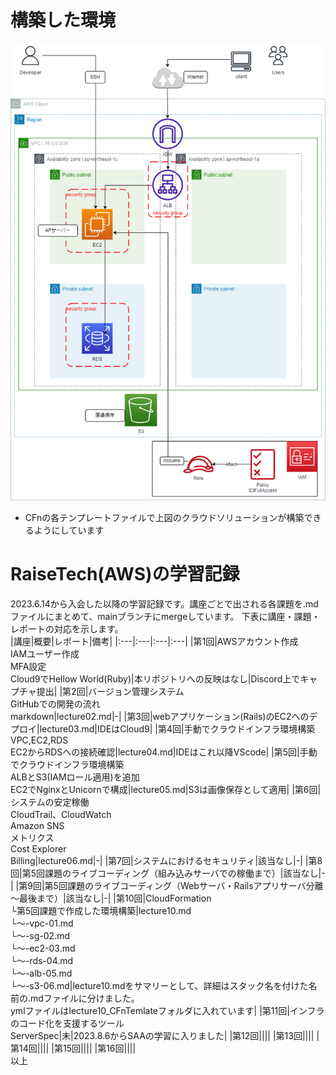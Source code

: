 # 構築した環境
![lecture05構成図](image_05/RiaseTech-lecture05構成図.png)
* CFnの各テンプレートファイルで上図のクラウドソリューションが構築できるようにしています

# RaiseTech(AWS)の学習記録
2023.6.14から入会した以降の学習記録です。講座ごとで出される各課題を.mdファイルにまとめて、mainブランチにmergeしています。
下表に講座・課題・レポートの対応を示します。<br>
|講座|概要|レポート|備考|
|:---|:---|:---|:---|
|第1回|AWSアカウント作成<br>IAMユーザー作成<br>MFA設定<br>Cloud9でHellow World(Ruby)|本リポジトリへの反映はなし|Discord上でキャプチャ提出|
|第2回|バージョン管理システム<br>GitHubでの開発の流れ<br>markdown|lecture02.md|-|
|第3回|webアプリケーション(Rails)のEC2へのデプロイ|lecture03.md|IDEはCloud9|
|第4回|手動でクラウドインフラ環境構築<br>VPC,EC2,RDS<br>EC2からRDSへの接続確認|lecture04.md|IDEはこれ以降VScode|
|第5回|手動でクラウドインフラ環境構築<br>ALBとS3(IAMロール適用)を追加<br>EC2でNginxとUnicornで構成|lecture05.md|S3は画像保存として適用|
|第6回|システムの安定稼働<br>CloudTrail、CloudWatch<br>Amazon SNS<br>メトリクス<br>Cost Explorer<br>Billing|lecture06.md|-|
|第7回|システムにおけるセキュリティ|該当なし|-|
|第8回|第5回課題のライブコーディング（組み込みサーバでの稼働まで）|該当なし|-|
|第9回|第5回課題のライブコーディング（Webサーバ・Railsアプリサーバ分離～最後まで）|該当なし|-|
|第10回|CloudFormation<br>└第5回課題で作成した環境構築|lecture10.md<br>└～-vpc-01.md<br>└～-sg-02.md<br>└～-ec2-03.md<br>└～-rds-04.md<br>└～-alb-05.md<br>└～-s3-06.md|lecture10.mdをサマリーとして、詳細はスタック名を付けた名前の.mdファイルに分けました。<br>ymlファイルはlecture10_CFnTemlateフォルダに入れています|
|第11回|インフラのコード化を支援するツール<br>ServerSpec|未|2023.8.6からSAAの学習に入りました|
|第12回||||
|第13回||||
|第14回||||
|第15回||||
|第16回||||
<br>
以上
